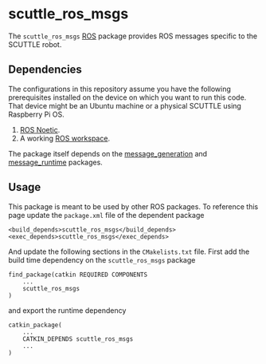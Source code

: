 # scuttle_ros_msgs

The `scuttle_ros_msgs` [ROS](https://www.ros.org/) package provides ROS messages specific
to the SCUTTLE robot.

## Dependencies

The configurations in this repository assume you have the following prerequisites installed on the
device on which you want to run this code. That device might be an Ubuntu machine or a physical
SCUTTLE using Raspberry Pi OS.

1. [ROS Noetic](http://wiki.ros.org/noetic).
1. A working [ROS workspace](http://wiki.ros.org/catkin/Tutorials/create_a_workspace).

The package itself depends on the [message_generation](http://wiki.ros.org/message_generation)
and [message_runtime](http://wiki.ros.org/message_runtime) packages.

## Usage

This package is meant to be used by other ROS packages. To reference this page update the
`package.xml` file of the dependent package

    <build_depends>scuttle_ros_msgs</build_depends>
    <exec_depends>scuttle_ros_msgs</exec_depends>

And update the following sections in the `CMakelists.txt` file. First add the build time dependency
on the `scuttle_ros_msgs` package

    find_package(catkin REQUIRED COMPONENTS
        ...
        scuttle_ros_msgs
    )

and export the runtime dependency

    catkin_package(
        ...
        CATKIN_DEPENDS scuttle_ros_msgs
        ...
    )

